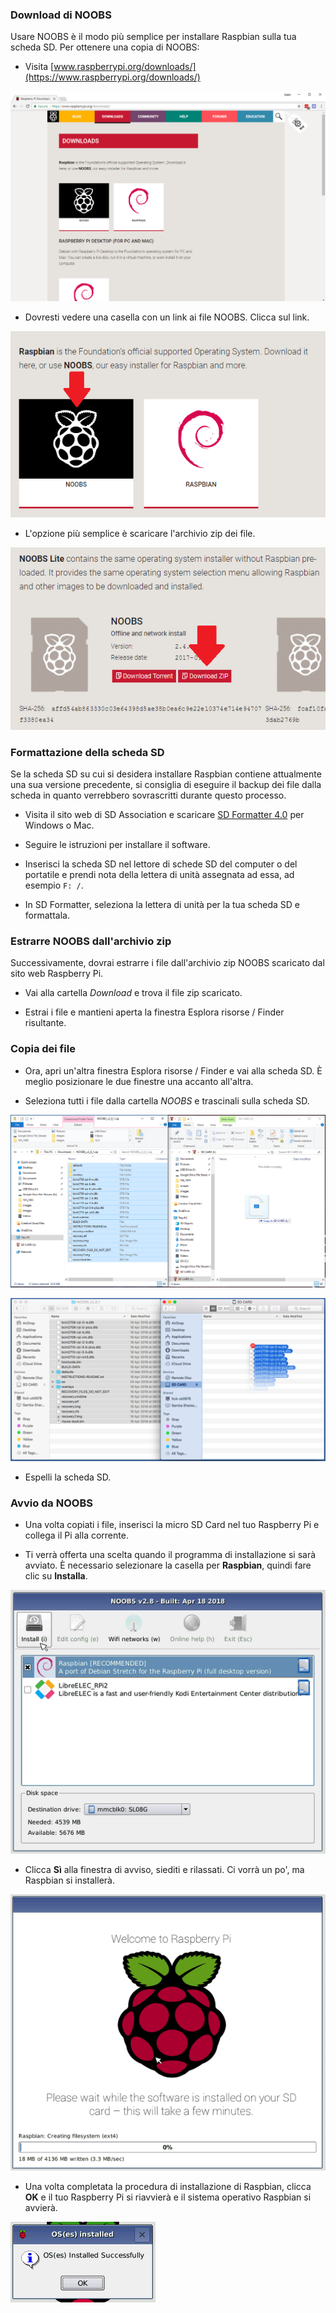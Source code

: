### Download di NOOBS

Usare NOOBS è il modo più semplice per installare Raspbian sulla tua scheda SD. Per ottenere una copia di NOOBS:

+ Visita [www.raspberrypi.org/downloads/](https://www.raspberrypi.org/downloads/)

![Pagina di download](images/downloads-page.png)

+ Dovresti vedere una casella con un link ai file NOOBS. Clicca sul link.

![Clicca su NOOBS](images/click-noobs.png)

+ L'opzione più semplice è scaricare l'archivio zip dei file.

![Scarica l'archivio zip](images/download-zip.png)

### Formattazione della scheda SD

Se la scheda SD su cui si desidera installare Raspbian contiene attualmente una sua versione precedente, si consiglia di eseguire il backup dei file dalla scheda in quanto verrebbero sovrascritti durante questo processo.

+ Visita il sito web di SD Association e scaricare [SD Formatter 4.0](https://www.sdcard.org/downloads/formatter_4/index.html) per Windows o Mac.

+ Seguire le istruzioni per installare il software.

+ Inserisci la scheda SD nel lettore di schede SD del computer o del portatile e prendi nota della lettera di unità assegnata ad essa, ad esempio `F: /`.

+ In SD Formatter, seleziona la lettera di unità per la tua scheda SD e formattala.

### Estrarre NOOBS dall'archivio zip

Successivamente, dovrai estrarre i file dall'archivio zip NOOBS scaricato dal sito web Raspberry Pi.

+ Vai alla cartella *Download* e trova il file zip scaricato.

+ Estrai i file e mantieni aperta la finestra Esplora risorse / Finder risultante.

### Copia dei file

+ Ora, apri un'altra finestra Esplora risorse / Finder e vai alla scheda SD. È meglio posizionare le due finestre una accanto all'altra.

+ Seleziona tutti i file dalla cartella *NOOBS* e trascinali sulla scheda SD.

![copia dei file in Windows](images/copy3.png)

![copia dei file in MacOS](images/macos_copy.png)

+ Espelli la scheda SD.

### Avvio da NOOBS

+ Una volta copiati i file, inserisci la micro SD Card nel tuo Raspberry Pi e collega il Pi alla corrente.

+ Ti verrà offerta una scelta quando il programma di installazione si sarà avviato. È necessario selezionare la casella per **Raspbian**, quindi fare clic su **Installa**.

![installazione](images/install.png)

+ Clicca **Sì** alla finestra di avviso, siediti e rilassati. Ci vorrà un po', ma Raspbian si installerà.

![installazione](images/installing.png)

+ Una volta completata la procedura di installazione di Raspbian, clicca **OK** e il tuo Raspberry Pi si riavvierà e il sistema operativo Raspbian si avvierà.

![installato](images/installed.png)